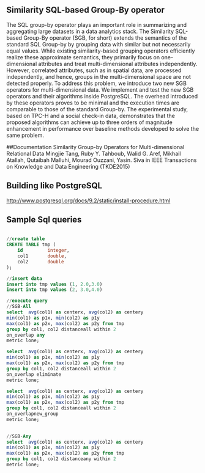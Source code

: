 ##  Similarity SQL-based Group-By operator
The SQL group-by operator plays an important role in summarizing and aggregating large datasets in a data analytics
stack. The Similarity SQL-based
Group-By operator (SGB, for short) extends the semantics of the standard SQL Group-by by grouping data with similar but not
necessarily equal values. While existing similarity-based grouping operators efficiently realize these approximate semantics,
they primarily focus on one-dimensional attributes and treat multi-dimensional attributes independently. However, correlated
attributes, such as in spatial data, are processed independently, and hence, groups in the multi-dimensional space are not
detected properly. To address this problem, we introduce two new SGB operators for multi-dimensional data. We implement and test the new SGB operators and their algorithms inside PostgreSQL. The overhead introduced by these operators proves to be minimal and the execution times are comparable to those of the standard Group-by. The experimental study, based on TPC-H and a social check-in data, demonstrates that the proposed algorithms can achieve up to three orders of magnitude
enhancement in performance over baseline methods developed to solve the same problem.   

##Documentation
Similarity Group-by Operators for Multi-dimensional Relational Data
Mingjie Tang, Ruby Y. Tahboub, Walid G. Aref, Mikhail Atallah, Qutaibah Malluhi, Mourad Ouzzani, Yasin. Siva 
in IEEE Transactions on Knowledge and Data Engineering (TKDE2015)

## Building like PostgreSQL
http://www.postgresql.org/docs/9.2/static/install-procedure.html

## Sample Sql queries

```sql

//create table
CREATE TABLE tmp (
    id         integer,
    col1       double,
    col2       double
);

//insert data 
insert into tmp values (1, 2.0,3.0)
insert into tmp values (2, 3.0,4.0)

//execute query
//SGB-All
select  avg(col1) as centerx, avg(col2) as centery
min(col1) as p1x, min(col2) as p1y
max(col1) as p2x, max(col2) as p2y from tmp
group by col1, col2 distanceall within 2
on_overlap any 
metric lone;

select  avg(col1) as centerx, avg(col2) as centery
min(col1) as p1x, min(col2) as p1y
max(col1) as p2x, max(col2) as p2y from tmp
group by col1, col2 distanceall within 2
on_overlap eliminate 
metric lone;

select  avg(col1) as centerx, avg(col2) as centery
min(col1) as p1x, min(col2) as p1y
max(col1) as p2x, max(col2) as p2y from tmp
group by col1, col2 distanceall within 2
on_overlapnew_group 
metric lone;             
   			 

//SGB-Any	 
select  avg(col1) as centerx, avg(col2) as centery
min(col1) as p1x, min(col2) as p1y
max(col1) as p2x, max(col2) as p2y from tmp
group by col1, col2 distanceany within 2
metric lone;

